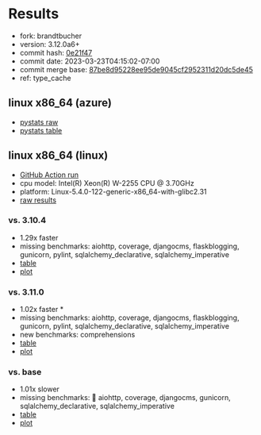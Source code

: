 # Results

- fork: brandtbucher
- version: 3.12.0a6+
- commit hash: [0e21f47](https://github.com/brandtbucher/cpython/commit/0e21f47)
- commit date: 2023-03-23T04:15:02-07:00
- commit merge base: [87be8d95228ee95de9045cf2952311d20dc5de45](https://github.com/brandtbucher/cpython/commit/87be8d95228ee95de9045cf2952311d20dc5de45)
- ref: type_cache

## linux x86_64 (azure)

- [pystats raw](bm-20230323-azure-x86_64-brandtbucher-type_cache-3.12.0a6%2B-0e21f47-pystats.json)
- [pystats table](bm-20230323-azure-x86_64-brandtbucher-type_cache-3.12.0a6%2B-0e21f47-pystats.md)

## linux x86_64 (linux)

- [GitHub Action run](https://github.com/faster-cpython/benchmarking/actions/runs/4501963712)
- cpu model: Intel(R) Xeon(R) W-2255 CPU @ 3.70GHz
- platform: Linux-5.4.0-122-generic-x86_64-with-glibc2.31
- [raw results](bm-20230323-linux-x86_64-brandtbucher-type_cache-3.12.0a6%2B-0e21f47.json)

### vs. 3.10.4

- 1.29x faster
- missing benchmarks: aiohttp, coverage, djangocms, flaskblogging, gunicorn, pylint, sqlalchemy_declarative, sqlalchemy_imperative
- [table](bm-20230323-linux-x86_64-brandtbucher-type_cache-3.12.0a6%2B-0e21f47-vs-3.10.4.md)
- [plot](bm-20230323-linux-x86_64-brandtbucher-type_cache-3.12.0a6%2B-0e21f47-vs-3.10.4.png)

### vs. 3.11.0

- 1.02x faster \*
- missing benchmarks: aiohttp, coverage, djangocms, flaskblogging, gunicorn, pylint, sqlalchemy_declarative, sqlalchemy_imperative
- new benchmarks: comprehensions
- [table](bm-20230323-linux-x86_64-brandtbucher-type_cache-3.12.0a6%2B-0e21f47-vs-3.11.0.md)
- [plot](bm-20230323-linux-x86_64-brandtbucher-type_cache-3.12.0a6%2B-0e21f47-vs-3.11.0.png)

### vs. base

- 1.01x slower
- missing benchmarks: 🔴 aiohttp, coverage, djangocms, gunicorn, sqlalchemy_declarative, sqlalchemy_imperative
- [table](bm-20230323-linux-x86_64-brandtbucher-type_cache-3.12.0a6%2B-0e21f47-vs-base.md)
- [plot](bm-20230323-linux-x86_64-brandtbucher-type_cache-3.12.0a6%2B-0e21f47-vs-base.png)

